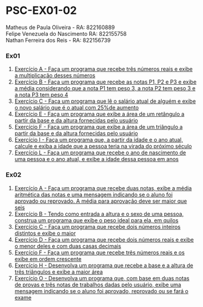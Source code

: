 # PSC-EX01-02

Matheus de Paula Oliveira - RA: 822160889
<br>
Felipe Venezuela do Nascimento RA: 822155758
<br>
Nathan Ferreira dos Reis - RA: 822156739


### Ex01
1. [Exercício A - Faça um programa que recebe três números reais e exibe a multiplicação desses números](/ex01a.java)
2. [Exercício B - Faça um programa que recebe as notas P1, P2 e P3 e exibe a média considerando que a nota P1 tem peso 3, a nota P2 tem peso 3 e a nota P3 tem peso 4](/ex01b.java)
3. [Exercício C - Faça um programa que lê o salário atual de alguém e exibe o novo salário que é o atual com 25%de aumento](/ex01c.java)
4. [Exercício E - Faça um programa que exibe a área de um retângulo a partir da base e da altura fornecidas pelo usuário](/ex01e.java)
5. [Exercício F - Faça um programa que exibe a área de um triângulo a partir da base e da altura fornecidas pelo usuário](/ex01f.java)
6. [Exercício I - Faça um programa que, a partir da idade e o ano atual, calcule e exiba a idade que a pessoa teria na virada do próximo século](/ex01i.java)
7. [Exercício L - Faça um programa que recebe o ano de nascimento de uma pessoa e o ano atual, e exibe a idade dessa pessoa em anos](/ex01l.java)

### Ex02
1. [Exercício A - Faça um programa que recebe duas notas, exibe a média aritmética das notas e uma mensagem indicando se o aluno foi aprovado ou reprovado. A média para aprovação deve ser maior que seis](/ex02a.java)
2. [Exercício B - Tendo como entrada a altura e o sexo de uma pessoa, construa um programa que exibe o peso ideal para ela, em quilos](/ex02b.java)
3. [Exercício C - Faça um programa que recebe dois números inteiros distintos e exibe o maior](/ex02c.java)
4. [Exercício D - Faça um programa que recebe dois números reais e exibe o menor deles e com duas casas decimais](/ex02d.java)
5. [Exercício F - Faça um programa que recebe três números reais e os exibe em ordem crescente](/ex02f.java)
6. [Exercício H - Desenvolva um programa que recebe a base e a altura de três triângulos e exibe a maior área](/ex02h.java)
7. [Exercício O - Desenvolva um programa que, com base em duas notas de provas e três notas de trabalhos dadas pelo usuário,
exibe uma mensagem indicando se o aluno foi aprovado, reprovado ou se fará o exame](/ex02o.java)


